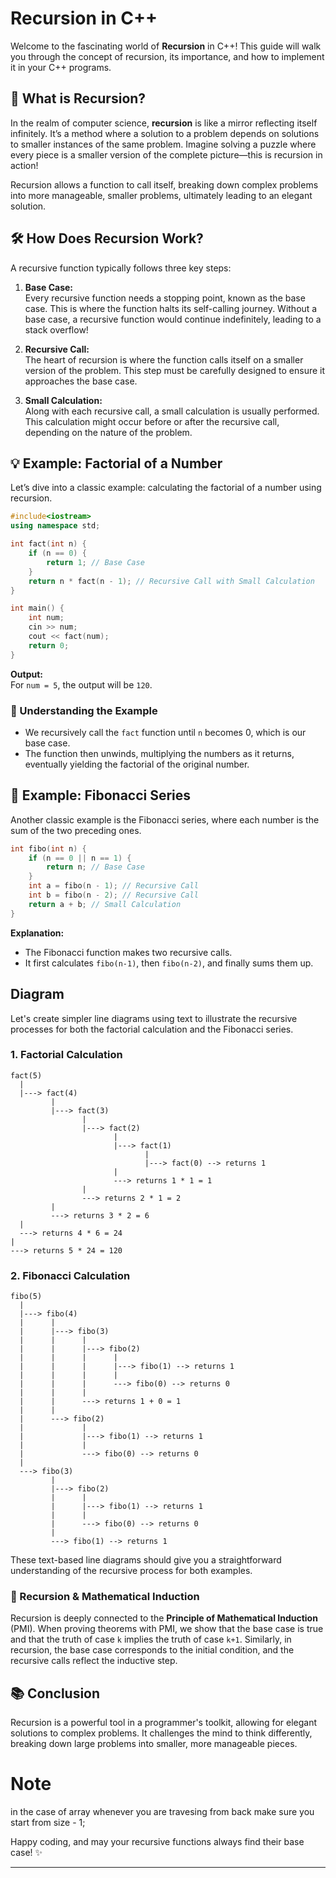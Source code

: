 # Recursion in C++

Welcome to the fascinating world of **Recursion** in C++! This guide will walk you through the concept of recursion, its importance, and how to implement it in your C++ programs.

## 🚀 What is Recursion?

In the realm of computer science, **recursion** is like a mirror reflecting itself infinitely. It’s a method where a solution to a problem depends on solutions to smaller instances of the same problem. Imagine solving a puzzle where every piece is a smaller version of the complete picture—this is recursion in action!

Recursion allows a function to call itself, breaking down complex problems into more manageable, smaller problems, ultimately leading to an elegant solution.

## 🛠️ How Does Recursion Work?

A recursive function typically follows three key steps:

1. **Base Case:**  
   Every recursive function needs a stopping point, known as the base case. This is where the function halts its self-calling journey. Without a base case, a recursive function would continue indefinitely, leading to a stack overflow!

2. **Recursive Call:**  
   The heart of recursion is where the function calls itself on a smaller version of the problem. This step must be carefully designed to ensure it approaches the base case.

3. **Small Calculation:**  
   Along with each recursive call, a small calculation is usually performed. This calculation might occur before or after the recursive call, depending on the nature of the problem.

## 💡 Example: Factorial of a Number

Let’s dive into a classic example: calculating the factorial of a number using recursion.

```cpp
#include<iostream>
using namespace std;

int fact(int n) {
    if (n == 0) {
        return 1; // Base Case
    }
    return n * fact(n - 1); // Recursive Call with Small Calculation
}

int main() {
    int num;
    cin >> num;
    cout << fact(num);
    return 0;
}
```

**Output:**  
For `num = 5`, the output will be `120`.

### 🧠 Understanding the Example

- We recursively call the `fact` function until `n` becomes 0, which is our base case.
- The function then unwinds, multiplying the numbers as it returns, eventually yielding the factorial of the original number.

## 🌱 Example: Fibonacci Series

Another classic example is the Fibonacci series, where each number is the sum of the two preceding ones.

```cpp
int fibo(int n) {
    if (n == 0 || n == 1) {
        return n; // Base Case
    }
    int a = fibo(n - 1); // Recursive Call
    int b = fibo(n - 2); // Recursive Call
    return a + b; // Small Calculation
}
```

**Explanation:**

- The Fibonacci function makes two recursive calls.
- It first calculates `fibo(n-1)`, then `fibo(n-2)`, and finally sums them up.

  
## Diagram 


Let's create simpler line diagrams using text to illustrate the recursive processes for both the factorial calculation and the Fibonacci series.

### 1. Factorial Calculation

```
fact(5)
  |
  |---> fact(4)
         |
         |---> fact(3)
                |
                |---> fact(2)
                       |
                       |---> fact(1)
                              |
                              |---> fact(0) --> returns 1
                       |
                       ---> returns 1 * 1 = 1
                |
                ---> returns 2 * 1 = 2
         |
         ---> returns 3 * 2 = 6
  |
  ---> returns 4 * 6 = 24
|
---> returns 5 * 24 = 120
```

### 2. Fibonacci Calculation

```
fibo(5)
  |
  |---> fibo(4)
  |      |
  |      |---> fibo(3)
  |      |      |
  |      |      |---> fibo(2)
  |      |      |      |
  |      |      |      |---> fibo(1) --> returns 1
  |      |      |      |
  |      |      |      ---> fibo(0) --> returns 0
  |      |      |
  |      |      ---> returns 1 + 0 = 1
  |      |
  |      ---> fibo(2)
  |             |
  |             |---> fibo(1) --> returns 1
  |             |
  |             ---> fibo(0) --> returns 0
  |
  ---> fibo(3)
         |
         |---> fibo(2)
         |      |
         |      |---> fibo(1) --> returns 1
         |      |
         |      ---> fibo(0) --> returns 0
         |
         ---> fibo(1) --> returns 1
```

These text-based line diagrams should give you a straightforward understanding of the recursive process for both examples.

### 🔄 Recursion & Mathematical Induction

Recursion is deeply connected to the **Principle of Mathematical Induction** (PMI). When proving theorems with PMI, we show that the base case is true and that the truth of case `k` implies the truth of case `k+1`. Similarly, in recursion, the base case corresponds to the initial condition, and the recursive calls reflect the inductive step.

## 📚 Conclusion

Recursion is a powerful tool in a programmer's toolkit, allowing for elegant solutions to complex problems. It challenges the mind to think differently, breaking down large problems into smaller, more manageable pieces.

# Note 
in the case of array whenever you are travesing from back make sure you start from size - 1;

Happy coding, and may your recursive functions always find their base case! ✨

---

